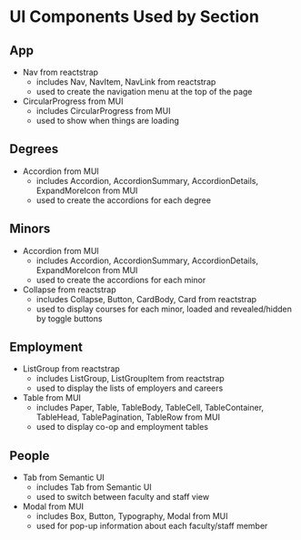 # UI Components Used by Section 

## App
- Nav from reactstrap 
    - includes Nav, NavItem, NavLink from reactstrap
    - used to create the navigation menu at the top of the page
- CircularProgress from MUI
    - includes CircularProgress from MUI
    - used to show when things are loading

## Degrees
- Accordion from MUI 
    - includes Accordion, AccordionSummary, AccordionDetails, ExpandMoreIcon from MUI
    - used to create the accordions for each degree 

## Minors 
- Accordion from MUI 
    - includes Accordion, AccordionSummary, AccordionDetails, ExpandMoreIcon from MUI
    - used to create the accordions for each minor 
- Collapse from reactstrap 
    - includes Collapse, Button, CardBody, Card from reactstrap
    - used to display courses for each minor, loaded and revealed/hidden by toggle buttons

## Employment 
- ListGroup from reactstrap
    - includes ListGroup, ListGroupItem from reactstrap
    - used to display the lists of employers and careers 
- Table from MUI 
    - includes Paper, Table, TableBody, TableCell, TableContainer, TableHead, TablePagination, TableRow from MUI
    - used to display co-op and employment tables 

## People
- Tab from Semantic UI
    - includes Tab from Semantic UI
    - used to switch between faculty and staff view
- Modal from MUI
    - includes Box, Button, Typography, Modal from MUI
    - used for pop-up information about each faculty/staff member